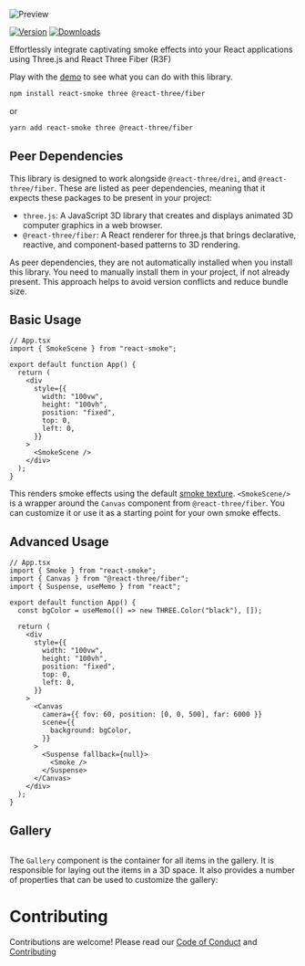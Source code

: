 ![Preview](https://github.com/isoteriksoftware/react-smoke/assets/50753501/48168255-000f-4169-acfc-f21bc55db0b1)

[![Version](https://img.shields.io/npm/v/react-smoke?style=flat&colorA=000000&colorB=000000)](https://www.npmjs.com/package/react-smoke)
[![Downloads](https://img.shields.io/npm/dt/react-smoke.svg?style=flat&colorA=000000&colorB=000000)](https://www.npmjs.com/package/react-smoke)

Effortlessly integrate captivating smoke effects into your React applications using Three.js and React Three Fiber (R3F)

Play with the [demo](https://react-smoke-demo.vercel.app/) to see what you can do with this library.

```bash
npm install react-smoke three @react-three/fiber
```

or

```bash
yarn add react-smoke three @react-three/fiber
```

## Peer Dependencies

This library is designed to work alongside `@react-three/drei`, and `@react-three/fiber`. These are listed as peer dependencies, meaning that it expects these packages to be present in your project:

- `three.js`: A JavaScript 3D library that creates and displays animated 3D computer graphics in a web browser.
- `@react-three/fiber`: A React renderer for three.js that brings declarative, reactive, and component-based patterns to 3D rendering.

As peer dependencies, they are not automatically installed when you install this library. You need to manually install them in your project, if not already present. This approach helps to avoid version conflicts and reduce bundle size.

## Basic Usage

```tsx
// App.tsx
import { SmokeScene } from "react-smoke";

export default function App() {
  return (
    <div
      style={{
        width: "100vw",
        height: "100vh",
        position: "fixed",
        top: 0,
        left: 0,
      }}
    >
      <SmokeScene />
    </div>
  );
}
```

This renders smoke effects using the default [smoke texture](https://github.com/isoteriksoftware/react-smoke/blob/main/src/core/assets/smoke-default.png). `<SmokeScene/>` is a wrapper around the `Canvas` component from `@react-three/fiber`. You can customize it or use it as a starting point for your own smoke effects.

## Advanced Usage

```tsx
// App.tsx
import { Smoke } from "react-smoke";
import { Canvas } from "@react-three/fiber";
import { Suspense, useMemo } from "react";

export default function App() {
  const bgColor = useMemo(() => new THREE.Color("black"), []);

  return (
    <div
      style={{
        width: "100vw",
        height: "100vh",
        position: "fixed",
        top: 0,
        left: 0,
      }}
    >
      <Canvas
        camera={{ fov: 60, position: [0, 0, 500], far: 6000 }}
        scene={{
          background: bgColor,
        }}
      >
        <Suspense fallback={null}>
          <Smoke />
        </Suspense>
      </Canvas>
    </div>
  );
}
```

## Gallery

```tsx

```

The `Gallery` component is the container for all items in the gallery. It is responsible for laying out the items in a 3D space. It also provides a number of properties that can be used to customize the gallery:

# Contributing

Contributions are welcome! Please read our [Code of Conduct](https://github.com/isoteriksoftware/react-smoke/blob/master/CODE_OF_CONDUCT.md) and [Contributing](https://github.com/isoteriksoftware/react-smoke/blob/master/CONTRIBUTING.md)
